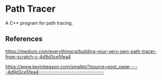 # Path Tracer
A C++ program for path tracing.

## References

https://medium.com/everythingcg/building-your-very-own-path-tracer-from-scratch-c-4d9d3ce5fea4

https://www.kevinbeason.com/smallpt/?source=post_page-----4d9d3ce5fea4--------------------------------
